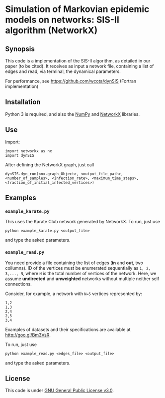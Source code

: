 # Simulation of Markovian epidemic models on networks: SIS-II algorithm (NetworkX)

## Synopsis

This code is a implementation of the SIS-II algorithm, as detailed in our paper (to be cited). It receives as input a network file, containing a list of edges and read, via terminal, the dynamical parameters.

For performance, see https://github.com/wcota/dynSIS (Fortran implementation)

## Installation

Python 3 is required, and also the [NumPy](http://www.numpy.org/) and [NetworkX](https://networkx.github.io/) libraries.

## Use

Import:

```
import networkx as nx
import dynSIS
```
After defining the NetworkX graph, just call

```dynSIS.dyn_run(<nx.graph_Object>, <output_file_path>, <number_of_samples>, <infection_rate>, <maximum_time_steps>, <fraction_of_initial_infected_vertices>)```

## Examples

### ```example_karate.py```

This uses the Karate Club network generated by NetworkX. To run, just use

```python example_karate.py <output_file>```

and type the asked parameters.

### ```example_read.py```

You need provide a file containing the list of edges (__in__ and __out__, two collumns). ID of the vertices must be enumerated sequentially as `1, 2, 3,..., N`, where `N` is the total number of vertices of the network. Here, we assume  __undirected__ and __unweighted__ networks without multiple neither self connections.

Consider, for example, a network with `N=5` vertices represented by:

```
1,2
1,3
2,4
2,5
3,4
```

Examples of datasets and their specifications are available at http://goo.gl/Bm3VsR.

To run, just use

```python example_read.py <edges_file> <output_file>```

and type the asked parameters.

## License

This code is under [GNU General Public License v3.0](http://choosealicense.com/licenses/gpl-3.0/).

